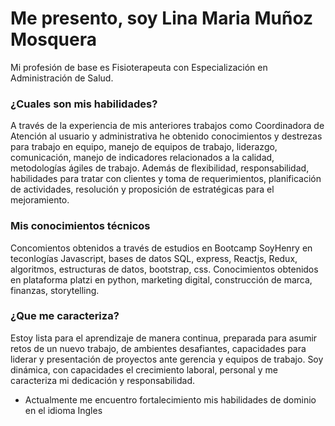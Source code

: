 # Me presento, soy Lina Maria Muñoz Mosquera

Mi profesión de base es Fisioterapeuta con Especialización en Administración de Salud.

### ¿Cuales son mis habilidades?

A través de la experiencia de mis anteriores trabajos como Coordinadora de Atención al usuario y administrativa he obtenido conocimientos y destrezas para trabajo en equipo, manejo de equipos de trabajo, liderazgo, comunicación, manejo de indicadores relacionados a la calidad, metodologías ágiles de trabajo. Además de flexibilidad, responsabilidad, habilidades para tratar con clientes y toma de requerimientos, planificación de actividades, resolución y proposición de estratégicas para el mejoramiento.

### Mis conocimientos técnicos

Concomientos obtenidos a través de estudios en Bootcamp SoyHenry en teconlogías Javascript, bases de datos SQL, express, Reactjs, Redux, algoritmos, estructuras de datos, bootstrap, css. Conocimientos obtenidos en plataforma platzi en python, marketing digital, construcción de marca, finanzas, storytelling.

### ¿Que me caracteriza?

Estoy lista para el aprendizaje de manera continua, preparada para asumir retos de un nuevo trabajo, de ambientes desafiantes, capacidades para liderar y presentación de proyectos ante gerencia y equipos de trabajo. Soy dinámica, con capacidades el crecimiento laboral, personal y me caracteriza mi dedicación y responsabilidad. 

* Actualmente me encuentro fortalecimiento mis habilidades de dominio en el idioma Ingles
